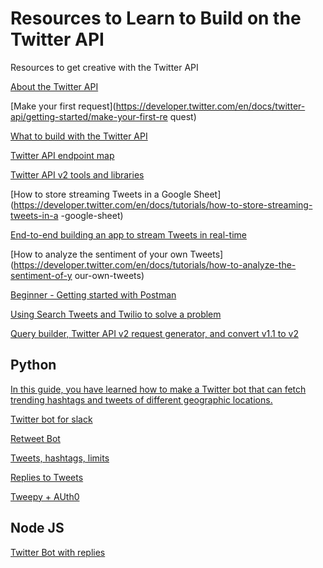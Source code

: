 # Resources to Learn to Build on the Twitter API

Resources to get creative with the Twitter API

[About the Twitter API](https://developer.twitter.com/en/docs/twitter-api/getting-started/about-twitter-api)

[Make your first request](https://developer.twitter.com/en/docs/twitter-api/getting-started/make-your-first-re
quest)
  
[What to build with the Twitter API](https://developer.twitter.com/en/docs/twitter-api/what-to-build)

[Twitter API endpoint map](https://developer.twitter.com/en/docs/twitter-api/migrate/twitter-api-endpoint-map)

[Twitter API v2 tools and libraries](https://developer.twitter.com/en/docs/twitter-api/tools-and-libraries/v2)

 [How to store streaming Tweets in a Google Sheet](https://developer.twitter.com/en/docs/tutorials/how-to-store-streaming-tweets-in-a
-google-sheet)

[End-to-end building an app to stream Tweets in real-time](https://developer.twitter.com/en/docs/tutorials/building-an-app-to-stream-tweets)

[How to analyze the sentiment of your own Tweets](https://developer.twitter.com/en/docs/tutorials/how-to-analyze-the-sentiment-of-y
our-own-tweets)

 [Beginner - Getting started with Postman](https://developer.twitter.com/en/docs/tutorials/postman-getting-started)

 [Using Search Tweets and Twilio to solve a problem](https://developer.twitter.com/en/docs/tutorials/nyc-parking)

[Query builder, Twitter API v2 request generator, and convert v1.1 to v2](https://developer.twitter.com/apitools/)


## Python
[In this guide, you have learned how to make a Twitter bot that can fetch trending hashtags and tweets of different geographic locations.](https://www.pluralsight.com/guides/building-a-twitter-bot-with-python
)

[Twitter bot for slack](https://www.activestate.com/blog/how-to-build-a-twitter-bot-for-slack-with-python/)

[Retweet Bot](https://www.geeksforgeeks.org/how-to-make-a-twitter-bot-in-python/)

[Tweets, hashtags, limits ](https://python.plainenglish.io/step-by-step-guide-to-python-twitter-bot-with-tweepy-in-15min-f3c8b50a5429)

[Replies to Tweets](https://python.plainenglish.io/i-made-a-twitter-bot-using-tweepy-ab62c7074402)

[Tweepy + AUth0](https://auth0.com/blog/how-to-make-a-twitter-bot-in-python-using-tweepy/)

## Node JS
[Twitter Bot with replies](https://towardsdatascience.com/building-a-real-time-twitter-bot-that-replies-with-media-e353fff1c395)
